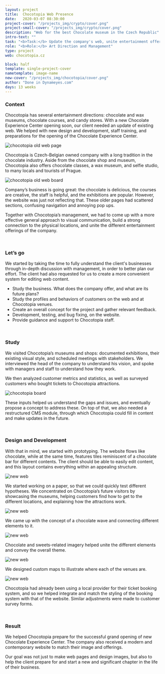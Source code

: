 ```yaml
---
layout: project
title:  Chocotopia Web Presence 
date:   2020-03-07 08:30:00
project-cover: "/projects_img/crypto/cover.png"
project-small-cover: "/projects_img/crypto/cover.png"
description: "Web for the best Chocolate museum in the Czech Republic"
intro-text: ""
task: "<b>Task:</b> Update the company's web, unite entertainment offerings, and prepare for the opening of a new attraction."
role: "<b>Role:</b> Art Direction and Management"
type: project
web: chocotopia.cz

block: half
template: single-project-cover
nametemplate: image-name
new-cover: "/projects_img/chocotopia/cover.png"
author: "Done in Dynameyes.com"
days: 13 weeks
---
```


### Context

<span class="p-text">Chocotopia has several entertainment directions: chocolate and wax museums, chocolate courses, and candy stores. With a new Chocolate Experience Center opening soon, our client needed an update of existing web. We helped with new design and development, staff training, and preparations for the opening of the Chocolate Experience Center.</span>

<span class="p900">![chocotopia old web page](/projects_img/chocotopia/old.png)
</span>

<span class="p-text">Chocotopia is Czech-Belgian owned company with a long tradition in the chocolate industry. Aside from the chocolate shop and museum, Chocotopia also offers chocolate classes, a wax museum, and selfie studio, to many locals and tourists of Prague.</span>

<span class="p900">![chocotopia old web board](/projects_img/chocotopia/old2.png)
</span>

<span class="p-text">Company’s business is going great: the chocolate is delicious, the courses are creative, the staff is helpful, and the exhibitions are popular. However, the website was just not reflecting that. These older pages had scattered sections, confusing navigation and annoying pop ups.</span>

<span class="p-text">Together with Chocotopia’s management, we had to come up with a more effective general approach to visual communication, build a strong connection to the physical locations, and unite the different entertainment offerings of the company. </span>

<br>

### Let’s go

<span class="p-text">We started by taking the time to fully understand the client's businesses through in-depth discussion with management, in order to better plan our effort. The client had also requested for us to create a more convenient system for editing web content.</span>

- Study the business. What does the company offer, and what are its future plans?
- Study the profiles and behaviors of customers on the web and at Chocotopia venues.
- Create an overall concept for the project and gather relevant feedback.
- Development, testing, and bug fixing, on the website.
- Provide guidance and support to Chocotopia staff.

<br>

### **Study**

<span class="p-text">We visited Chocotopia’s museums and shops: documented exhibitions, their existing visual style, and scheduled meetings with stakeholders. We interviewed the head of the company to understand his vision, and spoke with managers and staff to understand how they work.</span>

<span class="p-text">We then analyzed customer metrics and statistics, as well as surveyed customers who bought tickets to Chocotopia attractions.</span>

<span class="p900">![chocotopia board](/projects_img/chocotopia/board.png)
</span>

<span class="p-text">These inputs helped us understand the gaps and issues, and eventually propose a concept to address these. On top of that, we also needed a restructured CMS module, through which Chocotopia could fill in content and make updates in the future. </span>

<br>

### **Design and Development**

<span class="p-text">With that in mind, we started with prototyping. The website flows like chocolate, while at the same time, features tiles reminiscent of a chocolate bar for different contents. The client should be able to easily edit content, and this layout contains everything within an appealing structure.</span>

<span class="p1000">![new web](/projects_img/chocotopia/newweb.png)
</span>

<span class="p-text">We started working on a paper, so that we could quickly test different hypotheses. We concentrated on Chocotopia’s future visitors by showcasing the museums, helping customers find how to get to the different locations, and explaining how the attractions work.</span>

<span class="p1000">![new web](/projects_img/chocotopia/newweb2.png)
</span>

We came up with the concept of a chocolate wave and connecting different elements to it.

<span class="p900">![new web](/projects_img/chocotopia/elements.png)
</span>

Chocolate and sweets-related imagery helped unite the different elements and convey the overall theme.

<span class="p1000">![new web](/projects_img/chocotopia/openingtimes.png)
</span>

We designed custom maps to illustrate where each of the venues are. 

<span class="p1000">![new web](/projects_img/chocotopia/buy.png)
</span>

<span class="p-text">Chocotopia had already been using a local provider for their ticket booking system, and so we helped integrate and match the styling of the booking system with that of the website. Similar adjustments were made to customer survey forms.</span>

<br>

### **Result**

<span class="p-text">We helped Chocotopia prepare for the successful grand opening of new Chocolate Experience Center. The company also received a modern and contemporary website to match their image and offerings.</span>

<span class="p-text">Our goal was not just to make web pages and design images, but also to help the client prepare for and start a new and significant chapter in the life of their business.</span>